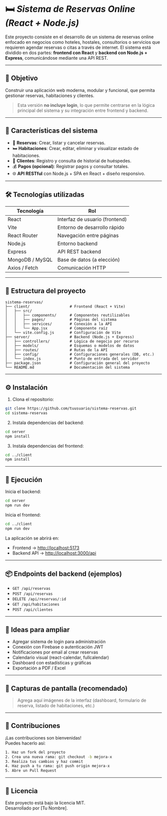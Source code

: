 # 🛏️ *Sistema de Reservas Online (React + Node.js)*

Este proyecto consiste en el desarrollo de un sistema de reservas online enfocado en negocios como hoteles, hostales, consultorios o servicios que requieren agendar reservas o citas a través de internet. El sistema está dividido en dos partes: **frontend con React** y **backend con Node.js + Express**, comunicándose mediante una API REST.

---

## 🎯 Objetivo

Construir una aplicación web moderna, modular y funcional, que permita gestionar reservas, habitaciones y clientes.  
> Esta versión **no incluye login**, lo que permite centrarse en la lógica principal del sistema y su integración entre frontend y backend.

---

## 🧩 Características del sistema

- 📅 **Reservas**: Crear, listar y cancelar reservas.
- 🛏️ **Habitaciones**: Crear, editar, eliminar y visualizar estado de habitaciones.
- 👤 **Clientes**: Registro y consulta de historial de huéspedes.
- 💰 **Pagos (opcional)**: Registrar pagos y consultar totales.
- 🌐 **API RESTful** con Node.js + SPA en React + diseño responsivo.

---

## 🛠️ Tecnologías utilizadas

| Tecnología       | Rol                                 |
|------------------|--------------------------------------|
| React            | Interfaz de usuario (frontend)       |
| Vite             | Entorno de desarrollo rápido         |
| React Router     | Navegación entre páginas             |
| Node.js          | Entorno backend                      |
| Express          | API REST backend                     |
| MongoDB / MySQL  | Base de datos (a elección)           |
| Axios / Fetch    | Comunicación HTTP                    |

---

## 📁 Estructura del proyecto

```
sistema-reservas/
├── client/                  # Frontend (React + Vite)
│   ├── src/
│   │   ├── components/      # Componentes reutilizables
│   │   ├── pages/           # Páginas del sistema
│   │   ├── services/        # Conexión a la API
│   │   └── App.jsx          # Componente raíz
│   └── vite.config.js       # Configuración de Vite
├── server/                  # Backend (Node.js + Express)
│   ├── controllers/         # Lógica de negocio por recurso
│   ├── models/              # Esquemas o modelos de datos
│   ├── routes/              # Rutas de la API
│   ├── config/              # Configuraciones generales (DB, etc.)
│   └── index.js             # Punto de entrada del servidor
├── package.json             # Configuración general del proyecto
└── README.md                # Documentación del sistema
```

---

## ⚙️ Instalación

1. Clona el repositorio:

```bash
git clone https://github.com/tuusuario/sistema-reservas.git
cd sistema-reservas
```

2. Instala dependencias del backend:

```bash
cd server
npm install
```

3. Instala dependencias del frontend:

```bash
cd ../client
npm install
```

---

## 🚀 Ejecución

Inicia el backend:

```bash
cd server
npm run dev
```

Inicia el frontend:

```bash
cd ../client
npm run dev
```

La aplicación se abrirá en:

- Frontend → [http://localhost:5173](http://localhost:5173)
- Backend API → [http://localhost:3000/api](http://localhost:3000/api)

---

## 📦 Endpoints del backend (ejemplos)

- `GET /api/reservas`
- `POST /api/reservas`
- `DELETE /api/reservas/:id`
- `GET /api/habitaciones`
- `POST /api/clientes`

---

## 🧠 Ideas para ampliar

- Agregar sistema de login para administración
- Conexión con Firebase o autenticación JWT
- Notificaciones por email al crear reservas
- Calendario visual (react-calendar, fullcalendar)
- Dashboard con estadísticas y gráficas
- Exportación a PDF / Excel

---

## 📸 Capturas de pantalla (recomendado)

> Agrega aquí imágenes de la interfaz (dashboard, formulario de reserva, listado de habitaciones, etc.)

---

## 🤝 Contribuciones

¡Las contribuciones son bienvenidas!  
Puedes hacerlo así:

```bash
1. Haz un fork del proyecto
2. Crea una nueva rama: git checkout -b mejora-x
3. Realiza tus cambios y haz commit
4. Haz push a tu rama: git push origin mejora-x
5. Abre un Pull Request
```

---

## 📄 Licencia

Este proyecto está bajo la licencia MIT.  
Desarrollado por [Tu Nombre].
